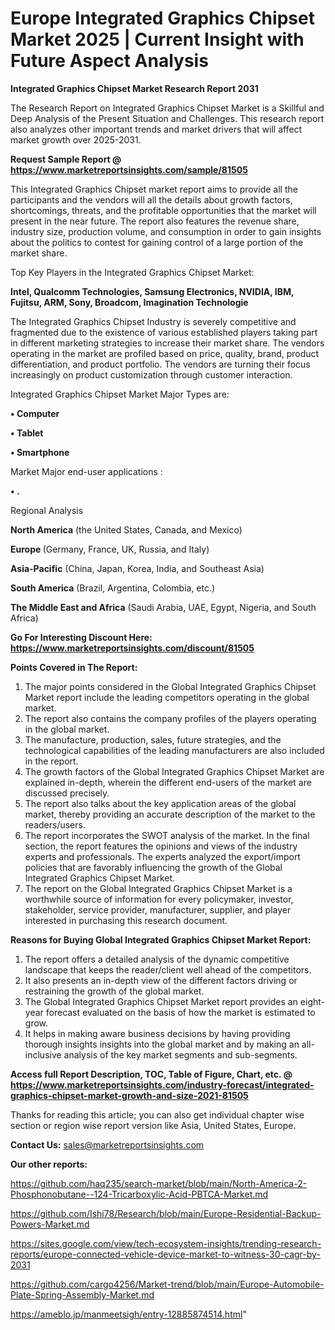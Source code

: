  # Europe Integrated Graphics Chipset Market 2025 | Current Insight with Future Aspect Analysis

<strong>Integrated Graphics Chipset Market Research Report 2031</strong>

The Research Report on Integrated Graphics Chipset Market is a Skillful and Deep Analysis of the Present Situation and Challenges. This research report also analyzes other important trends and market drivers that will affect market growth over 2025-2031.

<strong>Request Sample Report @ <a href=https://www.marketreportsinsights.com/sample/81505>https://www.marketreportsinsights.com/sample/81505</a></strong>

This Integrated Graphics Chipset market report aims to provide all the participants and the vendors will all the details about growth factors, shortcomings, threats, and the profitable opportunities that the market will present in the near future. The report also features the revenue share, industry size, production volume, and consumption in order to gain insights about the politics to contest for gaining control of a large portion of the market share.

Top Key Players in the Integrated Graphics Chipset Market:

<strong>Intel, Qualcomm Technologies, Samsung Electronics, NVIDIA, IBM, Fujitsu, ARM, Sony, Broadcom, Imagination Technologie</strong>

The Integrated Graphics Chipset Industry is severely competitive and fragmented due to the existence of various established players taking part in different marketing strategies to increase their market share. The vendors operating in the market are profiled based on price, quality, brand, product differentiation, and product portfolio. The vendors are turning their focus increasingly on product customization through customer interaction.

Integrated Graphics Chipset Market Major Types are:

<strong>• Computer

• Tablet

• Smartphone</strong>

Market Major end-user applications :

<strong>• .</strong>

Regional Analysis

</u><strong><b>North America</b></strong> (the United States, Canada, and Mexico)

<strong><b>Europe </b></strong>(Germany, France, UK, Russia, and Italy)

<strong><b>Asia-Pacific</b></strong> (China, Japan, Korea, India, and Southeast Asia)

<strong><b>South America</b></strong> (Brazil, Argentina, Colombia, etc.)

<strong><b>The Middle East and Africa</b></strong> (Saudi Arabia, UAE, Egypt, Nigeria, and South Africa)

<strong>Go For Interesting Discount Here: <a href=https://www.marketreportsinsights.com/discount/81505>https://www.marketreportsinsights.com/discount/81505</a></strong>

<strong>Points Covered in The Report:</strong>
<ol>
  <li>The major points considered in the Global Integrated Graphics Chipset Market report include the leading competitors operating in the global market.</li>
  <li>The report also contains the company profiles of the players operating in the global market.</li>
  <li>The manufacture, production, sales, future strategies, and the technological capabilities of the leading manufacturers are also included in the report.</li>
  <li>The growth factors of the Global Integrated Graphics Chipset Market are explained in-depth, wherein the different end-users of the market are discussed precisely.</li>
  <li>The report also talks about the key application areas of the global market, thereby providing an accurate description of the market to the readers/users.</li>
  <li>The report incorporates the SWOT analysis of the market. In the final section, the report features the opinions and views of the industry experts and professionals. The experts analyzed the export/import policies that are favorably influencing the growth of the Global Integrated Graphics Chipset Market.</li>
  <li>The report on the Global Integrated Graphics Chipset Market is a worthwhile source of information for every policymaker, investor, stakeholder, service provider, manufacturer, supplier, and player interested in purchasing this research document.</li>
</ol>
<strong>Reasons for Buying Global Integrated Graphics Chipset Market Report:</strong>

<ol>
  <li>The report offers a detailed analysis of the dynamic competitive landscape that keeps the reader/client well ahead of the competitors.</li>
  <li>It also presents an in-depth view of the different factors driving or restraining the growth of the global market.</li>
  <li>The Global Integrated Graphics Chipset Market report provides an eight-year forecast evaluated on the basis of how the market is estimated to grow.</li>
  <li>It helps in making aware business decisions by having providing thorough insights insights into the global market and by making an all-inclusive analysis of the key market segments and sub-segments.</li>
</ol>
<strong>Access full Report Description, TOC, Table of Figure, Chart, etc. @ <a href=https://www.marketreportsinsights.com/industry-forecast/integrated-graphics-chipset-market-growth-and-size-2021-81505>https://www.marketreportsinsights.com/industry-forecast/integrated-graphics-chipset-market-growth-and-size-2021-81505</a></strong>


Thanks for reading this article; you can also get individual chapter wise section or region wise report version like Asia, United States, Europe.

<strong>Contact Us:</strong>
sales@marketreportsinsights.com

<strong>Our other reports:</strong>

<a href=https://github.com/haq235/search-market/blob/main/North-America-2-Phosphonobutane--124-Tricarboxylic-Acid-PBTCA-Market.md>https://github.com/haq235/search-market/blob/main/North-America-2-Phosphonobutane--124-Tricarboxylic-Acid-PBTCA-Market.md</a>

<a href=https://github.com/Ishi78/Research/blob/main/Europe-Residential-Backup-Powers-Market.md>https://github.com/Ishi78/Research/blob/main/Europe-Residential-Backup-Powers-Market.md</a>

<a href=https://sites.google.com/view/tech-ecosystem-insights/trending-research-reports/europe-connected-vehicle-device-market-to-witness-30-cagr-by-2031>https://sites.google.com/view/tech-ecosystem-insights/trending-research-reports/europe-connected-vehicle-device-market-to-witness-30-cagr-by-2031</a>

<a href=https://github.com/cargo4256/Market-trend/blob/main/Europe-Automobile-Plate-Spring-Assembly-Market.md>https://github.com/cargo4256/Market-trend/blob/main/Europe-Automobile-Plate-Spring-Assembly-Market.md</a>

<a href=https://ameblo.jp/manmeetsigh/entry-12885874514.html>https://ameblo.jp/manmeetsigh/entry-12885874514.html</a>"
